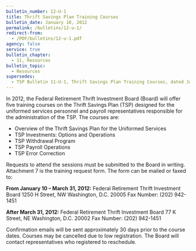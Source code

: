 ```yaml
---
bulletin_number: 12-U-1
title: Thrift Savings Plan Training Courses
bulletin_date: January 10, 2012
permalink: /bulletins/12-u-1/
redirect-from:
  - /PDF/bulletins/12-u-1.pdf
agency: false
service: true
bulletin_chapter:
  - 11, Resources
bulletin_topic:
  - Resources
supersedes:
  - TSP Bulletin 11-U-1, Thrift Savings Plan Training Courses, dated January 12, 2011.
---
```


In 2012, the Federal Retirement Thrift Investment Board (Board) will offer five training
courses on the Thrift Savings Plan (TSP) designed for the uniformed services personnel
and payroll representatives responsible for the administration of the TSP. The courses are:

- Overview of the Thrift Savings Plan for the Uniformed Services
- TSP Investments: Options and Operations
- TSP Withdrawal Program
- TSP Payroll Operations
- TSP Error Correction

Requests to attend the sessions must be submitted to the Board in writing. Attachment 7 is
the training request form. The form can be mailed or faxed to:

**From January 10 – March 31, 2012:**
Federal Retirement Thrift Investment Board
1250 H Street, NW
Washington, D.C. 20005
Fax Number: (202) 942-1451

**After March 31, 2012:**
Federal Retirement Thrift Investment Board
77 K Street, NE
Washington, D.C. 20002
Fax Number: (202) 942-1451

Confirmation emails will be sent approximately 30 days prior to the course dates.
Courses may be cancelled due to low registration. The Board will contact representatives
who registered to reschedule.
